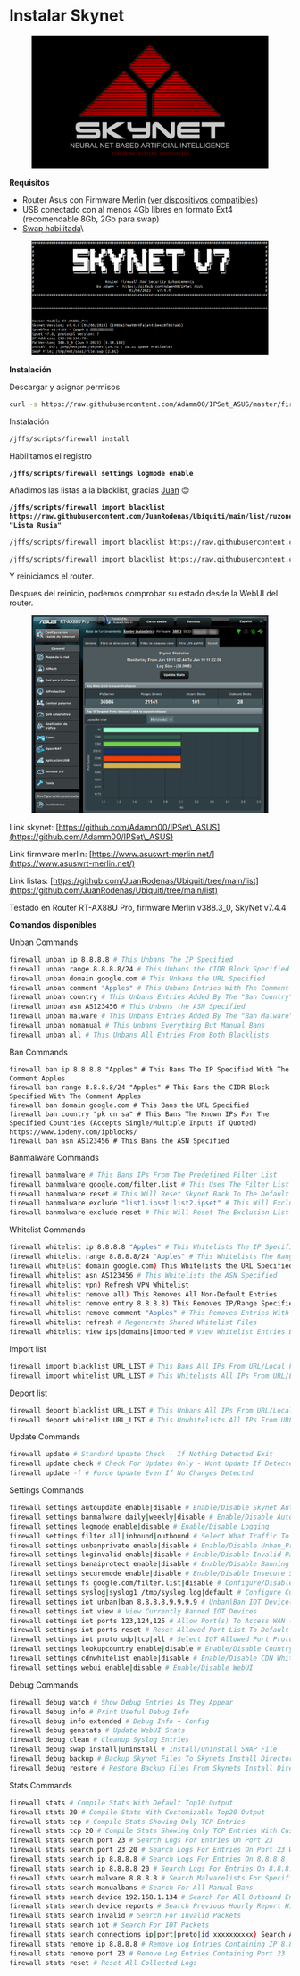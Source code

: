 # Instalar Skynet

<figure><img src="../.gitbook/assets/image (1) (1) (1) (1) (1) (1).png" alt=""><figcaption></figcaption></figure>

**Requisitos**

* Router Asus con Firmware Merlin ([ver dispositivos compatibles](https://github.com/RMerl/asuswrt-merlin.ng/wiki/Supported-Devices))
* USB conectado con al menos 4Gb libres en formato Ext4 (recomendable 8Gb, 2Gb para swap)
* [Swap habilitada](habilitar-swap.md)\


<figure><img src="../.gitbook/assets/image (7).png" alt=""><figcaption></figcaption></figure>

**Instalación**

Descargar y asignar permisos

```sh
curl -s https://raw.githubusercontent.com/Adamm00/IPSet_ASUS/master/firewall.sh -o /jffs/scripts/firewall && chmod a+x /jffs/scripts/firewall
```

Instalación

```sh
/jffs/scripts/firewall install
```

Habilitamos el registro

<pre class="language-sh"><code class="lang-sh"><strong>/jffs/scripts/firewall settings logmode enable
</strong></code></pre>

Añadimos las listas a la blacklist, gracias [Juan](https://github.com/JuanRodenas) 😊

<pre class="language-sh"><code class="lang-sh"><strong>/jffs/scripts/firewall import blacklist https://raw.githubusercontent.com/JuanRodenas/Ubiquiti/main/list/ruzone.raw "Lista Rusia"
</strong></code></pre>

```sh
/jffs/scripts/firewall import blacklist https://raw.githubusercontent.com/JuanRodenas/Ubiquiti/main/list/cnzone.raw "Lista China"
```

```sh
/jffs/scripts/firewall import blacklist https://raw.githubusercontent.com/JuanRodenas/Ubiquiti/main/list/secureip.raw "Lista IPs Seguras"
```

Y reiniciamos el router.

Despues del reinicio, podemos comprobar su estado desde la WebUI del router.

<figure><img src="../.gitbook/assets/image (10).png" alt=""><figcaption></figcaption></figure>

Link skynet: [https://github.com/Adamm00/IPSet\_ASUS](https://github.com/Adamm00/IPSet\_ASUS)

Link firmware merlin: [https://www.asuswrt-merlin.net/](https://www.asuswrt-merlin.net/)

Link listas: [https://github.com/JuanRodenas/Ubiquiti/tree/main/list](https://github.com/JuanRodenas/Ubiquiti/tree/main/list)



Testado en Router RT-AX88U Pro, firmware Merlin v388.3\_0, SkyNet v7.4.4





**Comandos disponibles**

Unban Commands

```sh
firewall unban ip 8.8.8.8 # This Unbans The IP Specified
firewall unban range 8.8.8.8/24 # This Unbans the CIDR Block Specified
firewall unban domain google.com # This Unbans the URL Specified
firewall unban comment "Apples" # This Unbans Entries With The Comment Apples
firewall unban country # This Unbans Entries Added By The "Ban Country" Feature
firewall unban asn AS123456 # This Unbans the ASN Specified
firewall unban malware # This Unbans Entries Added By The "Ban Malware" Feature
firewall unban nomanual # This Unbans Everything But Manual Bans
firewall unban all # This Unbans All Entries From Both Blacklists
```



Ban Commands

```
firewall ban ip 8.8.8.8 "Apples" # This Bans The IP Specified With The Comment Apples
firewall ban range 8.8.8.8/24 "Apples" # This Bans the CIDR Block Specified With The Comment Apples
firewall ban domain google.com # This Bans the URL Specified
firewall ban country "pk cn sa" # This Bans The Known IPs For The Specified Countries (Accepts Single/Multiple Inputs If Quoted) https://www.ipdeny.com/ipblocks/
firewall ban asn AS123456 # This Bans the ASN Specified
```



Banmalware Commands

```sh
firewall banmalware # This Bans IPs From The Predefined Filter List
firewall banmalware google.com/filter.list # This Uses The Filter List From The Specified URL
firewall banmalware reset # This Will Reset Skynet Back To The Default Filter URL
firewall banmalware exclude "list1.ipset|list2.ipset" # This Will Exclude Lists Matching The Names "list1.ipset list2.ipset" From The Current Filter (Quotes And Pipes Are Nessessary For Seperating Multiple Entries!)
firewall banmalware exclude reset # This Will Reset The Exclusion List
```



Whitelist Commands

```sh
firewall whitelist ip 8.8.8.8 "Apples" # This Whitelists The IP Specified With The Comment Apples
firewall whitelist range 8.8.8.8/24 "Apples" # This Whitelists The Range Specified With The Comment Apples
firewall whitelist domain google.com) This Whitelists the URL Specified
firewall whitelist asn AS123456 # This Whitelists the ASN Specified
firewall whitelist vpn) Refresh VPN Whitelist
firewall whitelist remove all) This Removes All Non-Default Entries
firewall whitelist remove entry 8.8.8.8) This Removes IP/Range Specified
firewall whitelist remove comment "Apples" # This Removes Entries With The Comment Apples
firewall whitelist refresh # Regenerate Shared Whitelist Files
firewall whitelist view ips|domains|imported # View Whitelist Entries Based On Category (Leave Blank For All)
```



Import list

```sh
firewall import blacklist URL_LIST # This Bans All IPs From URL/Local File With The Comment Apples
firewall import whitelist URL_LIST # This Whitelists All IPs From URL/Local File With The Comment Apples
```



Deport list

```sh
firewall deport blacklist URL_LIST # This Unbans All IPs From URL/Local File
firewall deport whitelist URL_LIST # This Unwhitelists All IPs From URL/Local File
```



Update Commands

```sh
firewall update # Standard Update Check - If Nothing Detected Exit
firewall update check # Check For Updates Only - Wont Update If Detected
firewall update -f # Force Update Even If No Changes Detected
```



Settings Commands

```sh
firewall settings autoupdate enable|disable # Enable/Disable Skynet Autoupdating
firewall settings banmalware daily|weekly|disable # Enable/Disable Automatic Malware List Updating
firewall settings logmode enable|disable # Enable/Disable Logging
firewall settings filter all|inbound|outbound # Select What Traffic To Filter
firewall settings unbanprivate enable|disable # Enable/Disable Unban_PrivateIP Function
firewall settings loginvalid enable|disable # Enable/Disable Invalid Packet Logging
firewall settings banaiprotect enable|disable # Enable/Disable Banning IPs Flagged By AiProtect
firewall settings securemode enable|disable # Enable/Disable Insecure Settings Being Applied In WebUI
firewall settings fs google.com/filter.list|disable # Configure/Disable Fast Malware List Switching
firewall settings syslog|syslog1 /tmp/syslog.log|default # Configure Custom Syslog/Syslog-1 Location
firewall settings iot unban|ban 8.8.8.8,9.9.9.9 # Unban|Ban IOT Device(s) (or CIDR) From Accessing WAN (Allow NTP / Remote Access Via OpenVPN Only) (Use Comma As Separator)
firewall settings iot view # View Currently Banned IOT Devices
firewall settings iot ports 123,124,125 # Allow Port(s) To Access WAN (Use Comma As Separator)
firewall settings iot ports reset # Reset Allowed Port List To Default
firewall settings iot proto udp|tcp|all # Select IOT Allowed Port Protocol
firewall settings lookupcountry enable|disable # Enable/Disable Country Lookup For Stat Data
firewall settings cdnwhitelist enable|disable # Enable/Disable CDN Whitelisting
firewall settings webui enable|disable # Enable/Disable WebUI
```



Debug Commands

```sh
firewall debug watch # Show Debug Entries As They Appear
firewall debug info # Print Useful Debug Info
firewall debug info extended # Debug Info + Config
firewall debug genstats # Update WebUI Stats
firewall debug clean # Cleanup Syslog Entries
firewall debug swap install|uninstall # Install/Uninstall SWAP File
firewall debug backup # Backup Skynet Files To Skynets Install Directory With The Name "Skynet-Backup.tar.gz"
firewall debug restore # Restore Backup Files From Skynets Install Directory With The Name "Skynet-Backup.tar.gz"
```



Stats Commands

```sh
firewall stats # Compile Stats With Default Top10 Output
firewall stats 20 # Compile Stats With Customizable Top20 Output
firewall stats tcp # Compile Stats Showing Only TCP Entries
firewall stats tcp 20 # Compile Stats Showing Only TCP Entries With Customizable Top20 Output
firewall stats search port 23 # Search Logs For Entries On Port 23
firewall stats search port 23 20 # Search Logs For Entries On Port 23 With Customizable Top20 Output
firewall stats search ip 8.8.8.8 # Search Logs For Entries On 8.8.8.8
firewall stats search ip 8.8.8.8 20 # Search Logs For Entries On 8.8.8.8 With Customizable Top20 Output
firewall stats search malware 8.8.8.8 # Search Malwarelists For Specified IP
firewall stats search manualbans # Search For All Manual Bans
firewall stats search device 192.168.1.134 # Search For All Outbound Entries From Local Device 192.168.1.134
firewall stats search device reports # Search Previous Hourly Report History
firewall stats search invalid # Search For Invalid Packets
firewall stats search iot # Search For IOT Packets
firewall stats search connections ip|port|proto|id xxxxxxxxxx) Search Active Connections
firewall stats remove ip 8.8.8.8 # Remove Log Entries Containing IP 8.8.8.8
firewall stats remove port 23 # Remove Log Entries Containing Port 23
firewall stats reset # Reset All Collected Logs
```
